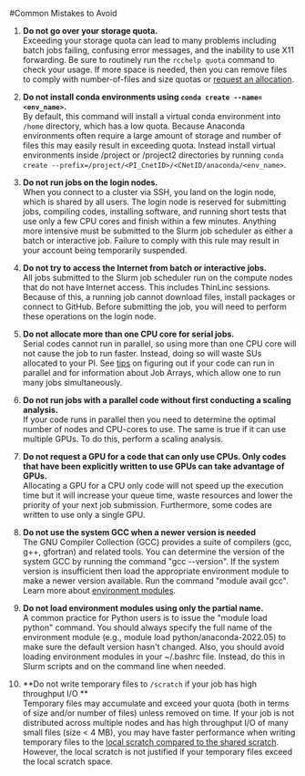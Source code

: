 #Common Mistakes to Avoid

1. **Do not go over your storage quota.**<br> Exceeding your storage quota can lead to many problems including batch jobs failing, confusing error messages, and the inability to use X11 forwarding. Be sure to routinely run the `rcchelp quota` command to check your usage. If more space is needed, then you can remove files to comply with number-of-files and size quotas or [request an allocation](../FAQ/data_management_faq.md). 
 
2. **Do not install conda environments using `conda create --name=<env_name>`.**<br> 
By default, this command will install a virtual conda environment into `/home` directory, which has a low quota. Because Anaconda environments often require a large amount of storage and number of files this may easily result in exceeding quota. Instead install virtual environments inside /project or /project2 directories by running `conda create --prefix=/project/<PI_CnetID>/<CNetID/anaconda/<env_name>`.

3. **Do not run jobs on the login nodes.**<br> 
When you connect to a cluster via SSH, you land on the login node, which is shared by all users. The login node is reserved for submitting jobs, compiling codes, installing software, and running short tests that use only a few CPU cores and finish within a few minutes. Anything more intensive must be submitted to the Slurm job scheduler as either a batch or interactive job. Failure to comply with this rule may result in your account being temporarily suspended.
 
4. **Do not try to access the Internet from batch or interactive jobs.**<br> 
All jobs submitted to the Slurm job scheduler run on the compute nodes that do not have Internet access. This includes ThinLinc sessions. Because of this, a running job cannot download files, install packages or connect to GitHub. Before submitting the job, you will need to perform these operations on the login node.
 
5. **Do not allocate more than one CPU core for serial jobs.**<br> 
Serial codes cannot run in parallel, so using more than one CPU core will not cause the job to run faster. Instead, doing so will waste SUs allocated to your PI. See [tips](../midway23/examples/example_job_scripts.md) on figuring out if your code can run in parallel and for information about Job Arrays, which allow one to run many jobs simultaneously.
 
6. **Do not run jobs with a parallel code without first conducting a scaling analysis.**<br>
If your code runs in parallel then you need to determine the optimal number of nodes and CPU-cores to use. The same is true if it can use multiple GPUs. To do this, perform a scaling analysis.
 
7. **Do not request a GPU for a code that can only use CPUs. Only codes that have been explicitly written to use GPUs can take advantage of GPUs.**<br> 
Allocating a GPU for a CPU only code will not speed up the execution time but it will increase your queue time, waste resources and lower the priority of your next job submission. Furthermore, some codes are written to use only a single GPU.
 
8. **Do not use the system GCC when a newer version is needed**<br>
The GNU Compiler Collection (GCC) provides a suite of compilers (gcc, g++, gfortran) and related tools. You can determine the version of the system GCC by running the command "gcc --version". If the system version is insufficient then load the appropriate environment module to make a newer version available. Run the command "module avail gcc". Learn more about [environment modules](../midway23/software/midway_software_overview.md).
 
9. **Do not load environment modules using only the partial name.**<br>
A common practice for Python users is to issue the "module load python" command. You should always specify the full name of the environment module (e.g., module load python/anaconda-2022.05) to make sure the default version hasn't changed. Also, you should avoid loading environment modules in your ~/.bashrc file. Instead, do this in Slurm scripts and on the command line when needed.
 
10. **Do not write temporary files to `/scratch` if your job has high throughput I/O **<br>
Temporary files may accumulate and exceed your quota (both in terms of size and/or number of files) unless removed on time. If your job is not distributed across multiple nodes and has high throughput I/O of many small files (size < 4 MB), you may have faster performance when writing temporary files to the [local scratch compared to the shared scratch](../midway23/midway_data_storage.md). However, the local scratch is not justified if your temporary files exceed the local scratch space. 
